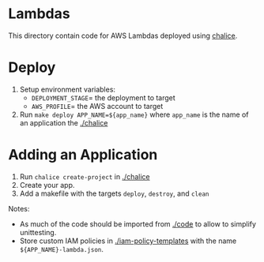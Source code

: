 # Lambdas

This directory contain code for AWS Lambdas deployed using [chalice](https://chalice.readthedocs.io/en/latest/).

# Deploy
1. Setup environment variables:
   * `DEPLOYMENT_STAGE`= the deployment to target
   * `AWS_PROFILE`= the AWS account to target
1. Run `make deploy APP_NAME=${app_name}` where `app_name` is the name of an application the [./chalice](chalice)

# Adding an Application
1. Run `chalice create-project` in [./chalice](chalice)
1. Create your app.
1. Add a makefile with the targets `deploy`, `destroy`, and `clean`

Notes:
* As much of the code should be imported from [./code](code) to allow to simplify unittesting.
* Store custom IAM policies in [./iam-policy-templates](iam-policy-templates/policy-templated]) with the name 
  `${APP_NAME}-lambda.json`.
